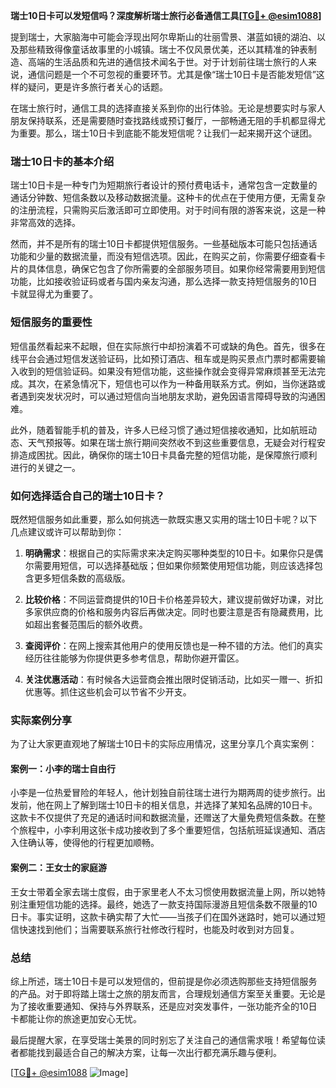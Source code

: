 **瑞士10日卡可以发短信吗？深度解析瑞士旅行必备通信工具[[TG💪+ @esim1088](https://t.me/s/esim1088)]**

提到瑞士，大家脑海中可能会浮现出阿尔卑斯山的壮丽雪景、湛蓝如镜的湖泊、以及那些精致得像童话故事里的小城镇。瑞士不仅风景优美，还以其精准的钟表制造、高端的生活品质和先进的通信技术闻名于世。对于计划前往瑞士旅行的人来说，通信问题是一个不可忽视的重要环节。尤其是像“瑞士10日卡是否能发短信”这样的疑问，更是许多旅行者关心的话题。

在瑞士旅行时，通信工具的选择直接关系到你的出行体验。无论是想要实时与家人朋友保持联系，还是需要随时查找路线或预订餐厅，一部畅通无阻的手机都显得尤为重要。那么，瑞士10日卡到底能不能发短信呢？让我们一起来揭开这个谜团。

### 瑞士10日卡的基本介绍

瑞士10日卡是一种专门为短期旅行者设计的预付费电话卡，通常包含一定数量的通话分钟数、短信条数以及移动数据流量。这种卡的优点在于使用方便，无需复杂的注册流程，只需购买后激活即可立即使用。对于时间有限的游客来说，这是一种非常高效的选择。

然而，并不是所有的瑞士10日卡都提供短信服务。一些基础版本可能只包括通话功能和少量的数据流量，而没有短信选项。因此，在购买之前，你需要仔细查看卡片的具体信息，确保它包含了你所需要的全部服务项目。如果你经常需要用到短信功能，比如接收验证码或者与国内亲友沟通，那么选择一款支持短信服务的10日卡就显得尤为重要了。

### 短信服务的重要性

短信虽然看起来不起眼，但在实际旅行中却扮演着不可或缺的角色。首先，很多在线平台会通过短信发送验证码，比如预订酒店、租车或是购买景点门票时都需要输入收到的短信验证码。如果没有短信功能，这些操作就会变得异常麻烦甚至无法完成。其次，在紧急情况下，短信也可以作为一种备用联系方式。例如，当你迷路或者遇到突发状况时，可以通过短信向当地朋友求助，避免因语言障碍导致的沟通困难。

此外，随着智能手机的普及，许多人已经习惯了通过短信接收通知，比如航班动态、天气预报等。如果在瑞士旅行期间突然收不到这些重要信息，无疑会对行程安排造成困扰。因此，确保你的瑞士10日卡具备完整的短信功能，是保障旅行顺利进行的关键之一。

### 如何选择适合自己的瑞士10日卡？

既然短信服务如此重要，那么如何挑选一款既实惠又实用的瑞士10日卡呢？以下几点建议或许可以帮助到你：

1. **明确需求**：根据自己的实际需求来决定购买哪种类型的10日卡。如果你只是偶尔需要用短信，可以选择基础版；但如果你频繁使用短信功能，则应该选择包含更多短信条数的高级版。

2. **比较价格**：不同运营商提供的10日卡价格差异较大，建议提前做好功课，对比多家供应商的价格和服务内容后再做决定。同时也要注意是否有隐藏费用，比如超出套餐范围后的额外收费。

3. **查阅评价**：在网上搜索其他用户的使用反馈也是一种不错的方法。他们的真实经历往往能够为你提供更多参考信息，帮助你避开雷区。

4. **关注优惠活动**：有时候各大运营商会推出限时促销活动，比如买一赠一、折扣优惠等。抓住这些机会可以节省不少开支。

### 实际案例分享

为了让大家更直观地了解瑞士10日卡的实际应用情况，这里分享几个真实案例：

#### 案例一：小李的瑞士自由行
小李是一位热爱冒险的年轻人，他计划独自前往瑞士进行为期两周的徒步旅行。出发前，他在网上了解到瑞士10日卡的相关信息，并选择了某知名品牌的10日卡。这款卡不仅提供了充足的通话时间和数据流量，还赠送了大量免费短信条数。在整个旅程中，小李利用这张卡成功接收到了多个重要短信，包括航班延误通知、酒店入住确认等，使得他的行程更加顺畅。

#### 案例二：王女士的家庭游
王女士带着全家去瑞士度假，由于家里老人不太习惯使用数据流量上网，所以她特别注重短信功能的选择。最终，她选了一款支持国际漫游且短信条数不限量的10日卡。事实证明，这款卡确实帮了大忙——当孩子们在国外迷路时，她可以通过短信快速找到他们；当需要联系旅行社修改行程时，也能及时收到对方回复。

### 总结

综上所述，瑞士10日卡是可以发短信的，但前提是你必须选购那些支持短信服务的产品。对于即将踏上瑞士之旅的朋友而言，合理规划通信方案至关重要。无论是为了接收重要通知、保持与外界联系，还是应对突发事件，一张功能齐全的10日卡都能让你的旅途更加安心无忧。

最后提醒大家，在享受瑞士美景的同时别忘了关注自己的通信需求哦！希望每位读者都能找到最适合自己的解决方案，让每一次出行都充满乐趣与便利。

[[TG💪+ @esim1088](https://t.me/s/esim1088) ![Image](https://i.postimg.cc/4NQfJmqS/Snipaste-2025-05-13-00-14-12.png)]